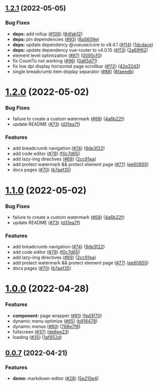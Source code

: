 ## [1.2.1](https://github.com/developer-plus/vue-hbs-admin/compare/v1.2.0...v1.2.1) (2022-05-05)


### Bug Fixes

* **deps:** add rollup ([#106](https://github.com/developer-plus/vue-hbs-admin/issues/106)) ([8dfab12](https://github.com/developer-plus/vue-hbs-admin/commit/8dfab1297e036cc03e9ba069f878e442454da12d))
* **deps:** pin dependencies ([#93](https://github.com/developer-plus/vue-hbs-admin/issues/93)) ([8a5609e](https://github.com/developer-plus/vue-hbs-admin/commit/8a5609e667bcf8a2b1520f43afc38c98bd9391d3))
* **deps:** update dependency @vueuse/core to v8.4.1 ([#114](https://github.com/developer-plus/vue-hbs-admin/issues/114)) ([1dcdace](https://github.com/developer-plus/vue-hbs-admin/commit/1dcdace088890b137120d572f63a68a6ea4f2183))
* **deps:** update dependency vue-router to v4.0.15 ([#113](https://github.com/developer-plus/vue-hbs-admin/issues/113)) ([2a69f62](https://github.com/developer-plus/vue-hbs-admin/commit/2a69f62e1dd3fbfe1941021532c09da3d5bad74d))
* element level optimization ([#87](https://github.com/developer-plus/vue-hbs-admin/issues/87)) ([0095cf0](https://github.com/developer-plus/vue-hbs-admin/commit/0095cf017e265e06c9b9a8f2a0bb2ba23fe16976))
* fix CountTo not working ([#96](https://github.com/developer-plus/vue-hbs-admin/issues/96)) ([0a65d71](https://github.com/developer-plus/vue-hbs-admin/commit/0a65d71c59587bd32d7aa51f58a9d5664c7c52ad))
* fix low dpi display horizontal page scrollbar ([#112](https://github.com/developer-plus/vue-hbs-admin/issues/112)) ([42e32d3](https://github.com/developer-plus/vue-hbs-admin/commit/42e32d3ee32e6b44d144beb1c9a7e20b2316803d))
* single breadcrumb item display separator ([#88](https://github.com/developer-plus/vue-hbs-admin/issues/88)) ([8faeedb](https://github.com/developer-plus/vue-hbs-admin/commit/8faeedb27f1b7a93f099a82d0cef177a1f2ff073))



# [1.2.0](https://github.com/developer-plus/vue-hbs-admin/compare/v1.0.0...v1.2.0) (2022-05-02)


### Bug Fixes

* failure to create a custom watermark ([#68](https://github.com/developer-plus/vue-hbs-admin/issues/68)) ([4a6b22f](https://github.com/developer-plus/vue-hbs-admin/commit/4a6b22f1dbd2dd34002353ae18a9e8e12f443b4a))
* update README ([#73](https://github.com/developer-plus/vue-hbs-admin/issues/73)) ([d31ea7f](https://github.com/developer-plus/vue-hbs-admin/commit/d31ea7f6b650655c9079c316239d20bbefb8bb9e))


### Features

* add breadcrumb navigation ([#74](https://github.com/developer-plus/vue-hbs-admin/issues/74)) ([9de3f22](https://github.com/developer-plus/vue-hbs-admin/commit/9de3f22037570b35ec7ba10a00785c1d05e4337a))
* add code editor ([#79](https://github.com/developer-plus/vue-hbs-admin/issues/79)) ([f0c7d65](https://github.com/developer-plus/vue-hbs-admin/commit/f0c7d65537939fff1683652ca7de8e15a1cc26a8))
* add lazy-img directives ([#69](https://github.com/developer-plus/vue-hbs-admin/issues/69)) ([2cc91ea](https://github.com/developer-plus/vue-hbs-admin/commit/2cc91ea877f02ef855b87a770148934cc725e73a))
* add protect watermark && protect element page ([#77](https://github.com/developer-plus/vue-hbs-admin/issues/77)) ([ee60855](https://github.com/developer-plus/vue-hbs-admin/commit/ee60855700e577a7ce891ed6d38321cf18501270))
* docs pages ([#70](https://github.com/developer-plus/vue-hbs-admin/issues/70)) ([b7aef35](https://github.com/developer-plus/vue-hbs-admin/commit/b7aef35eeb2b29489ea370536382c5548987bc1c))



# [1.1.0](https://github.com/developer-plus/vue-hbs-admin/compare/v1.0.0...v1.1.0) (2022-05-02)


### Bug Fixes

* failure to create a custom watermark ([#68](https://github.com/developer-plus/vue-hbs-admin/issues/68)) ([4a6b22f](https://github.com/developer-plus/vue-hbs-admin/commit/4a6b22f1dbd2dd34002353ae18a9e8e12f443b4a))
* update README ([#73](https://github.com/developer-plus/vue-hbs-admin/issues/73)) ([d31ea7f](https://github.com/developer-plus/vue-hbs-admin/commit/d31ea7f6b650655c9079c316239d20bbefb8bb9e))


### Features

* add breadcrumb navigation ([#74](https://github.com/developer-plus/vue-hbs-admin/issues/74)) ([9de3f22](https://github.com/developer-plus/vue-hbs-admin/commit/9de3f22037570b35ec7ba10a00785c1d05e4337a))
* add code editor ([#79](https://github.com/developer-plus/vue-hbs-admin/issues/79)) ([f0c7d65](https://github.com/developer-plus/vue-hbs-admin/commit/f0c7d65537939fff1683652ca7de8e15a1cc26a8))
* add lazy-img directives ([#69](https://github.com/developer-plus/vue-hbs-admin/issues/69)) ([2cc91ea](https://github.com/developer-plus/vue-hbs-admin/commit/2cc91ea877f02ef855b87a770148934cc725e73a))
* add protect watermark && protect element page ([#77](https://github.com/developer-plus/vue-hbs-admin/issues/77)) ([ee60855](https://github.com/developer-plus/vue-hbs-admin/commit/ee60855700e577a7ce891ed6d38321cf18501270))
* docs pages ([#70](https://github.com/developer-plus/vue-hbs-admin/issues/70)) ([b7aef35](https://github.com/developer-plus/vue-hbs-admin/commit/b7aef35eeb2b29489ea370536382c5548987bc1c))



# [1.0.0](https://github.com/developer-plus/vue-hbs-admin/compare/v0.0.7...v1.0.0) (2022-04-28)


### Features

* **component:** page wrapper ([#61](https://github.com/developer-plus/vue-hbs-admin/issues/61)) ([fed3f70](https://github.com/developer-plus/vue-hbs-admin/commit/fed3f70eed106a26f694904a06d5183149bfc348))
* dynamic menu optimize ([#65](https://github.com/developer-plus/vue-hbs-admin/issues/65)) ([b916478](https://github.com/developer-plus/vue-hbs-admin/commit/b9164780d640abe521bf2088b0a60297549edc58))
* dynamic menus ([#60](https://github.com/developer-plus/vue-hbs-admin/issues/60)) ([768e7f8](https://github.com/developer-plus/vue-hbs-admin/commit/768e7f8b36e3c4a1d77042fb5bff8c50b3c702af))
* fullscreen ([#37](https://github.com/developer-plus/vue-hbs-admin/issues/37)) ([de6ee23](https://github.com/developer-plus/vue-hbs-admin/commit/de6ee23fa9dbf159b4ed83f36e9c9f84bcec8b14))
* loading ([#35](https://github.com/developer-plus/vue-hbs-admin/issues/35)) ([1af952d](https://github.com/developer-plus/vue-hbs-admin/commit/1af952d0b0ce9865eef08230f301940284702128))



## [0.0.7](https://github.com/Hongbusi/vue-hbs-admin/compare/v0.0.6...v0.0.7) (2022-04-21)


### Features

* **demo:** markdown-editor ([#28](https://github.com/Hongbusi/vue-hbs-admin/issues/28)) ([5e210e4](https://github.com/Hongbusi/vue-hbs-admin/commit/5e210e45625e55562899e142e3cfd962720a8d77))



